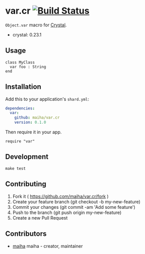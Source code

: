 # var.cr [![Build Status](https://travis-ci.org/maiha/var.cr.svg?branch=master)](https://travis-ci.org/maiha/var.cr)

`Object.var` macro for [Crystal](http://crystal-lang.org/).

- crystal: 0.23.1

## Usage

```crystal
class MyClass
  var foo : String
end
```

## Installation

Add this to your application's `shard.yml`:

```yaml
dependencies:
  var:
    github: maiha/var.cr
    version: 0.1.0
```

Then require it in your app.
```crystal
require "var"
```

## Development

```shell
make test
```

## Contributing

1. Fork it ( https://github.com/maiha/var.cr/fork )
2. Create your feature branch (git checkout -b my-new-feature)
3. Commit your changes (git commit -am 'Add some feature')
4. Push to the branch (git push origin my-new-feature)
5. Create a new Pull Request

## Contributors

- [maiha](https://github.com/maiha) maiha - creator, maintainer
